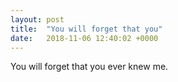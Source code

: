 ```yaml
---
layout: post
title:  "You will forget that you"
date:   2018-11-06 12:40:02 +0000
---
```

You will forget that you ever knew me.

